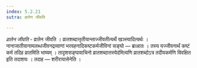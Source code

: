 ```yaml
---
index: 5.2.21
sutra: व्रातेन जीवति

---
```

_व्रातेन जीवति_ - व्रातेन जीवति । व्रातशब्दात्तृतीयान्ताज्जीवतीत्यर्थे खञ्स्यादित्यर्थः । नानाजातीयानामलब्धजीवनद्रव्याणां भरवहनादिकष्टकर्मजीविनां सङ्घो — ब्राआतः । तस्य यज्जीवनार्थं कष्टं कर्म तदिह व्रातमिति भाष्यम् । तादृशसङ्घावाचिनो व्रातशब्दात्तस्येद॑मित्यणि व्रातशब्दोऽत्र तदीयकर्मणि विवक्षित इति तदाशयः । तदाह — शरीरायासेनेति । 